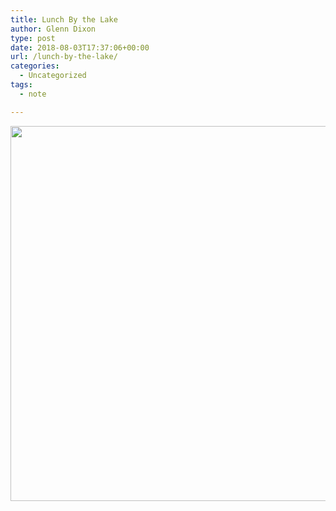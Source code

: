 ```yaml
---
title: Lunch By the Lake
author: Glenn Dixon
type: post
date: 2018-08-03T17:37:06+00:00
url: /lunch-by-the-lake/
categories:
  - Uncategorized
tags:
  - note

---
```

[<img src="/images/2018/08/6f6ac6f8b5ba4af9a214350cb4f71a8a.jpg" width="600" height="600" style="height: auto;" class="sunlit_image" />][1]

 [1]: /images/2018/08/6f6ac6f8b5ba4af9a214350cb4f71a8a.jpg